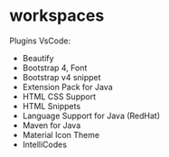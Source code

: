 # workspaces

Plugins VsCode:

* Beautify
* Bootstrap 4, Font
* Bootstrap v4 snippet
* Extension Pack for Java
* HTML CSS Support
* HTML Snippets
* Language Support for Java (RedHat)
* Maven for Java
* Material Icon Theme
* IntelliCodes
